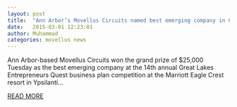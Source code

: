 ```yaml
---
layout: post
title:  "Ann Arbor’s Movellus Circuits named best emerging company in GLEQ contest"
date:   2015-03-01 12:23:01
author: Muhammad
categories: movellus news
---
```


Ann Arbor-based Movellus Circuits won the grand prize of $25,000 Tuesday as the best emerging company at the 14th annual Great Lakes Entrepreneurs Quest business plan competition at the Marriott Eagle Crest resort in Ypsilanti…

 [READ MORE][more]

 [more]:      http://www.crainsdetroit.com/article/20140617/NEWS/140619863/ann-arbors-movellus-circuits-named-best-emerging-company-in-gleq